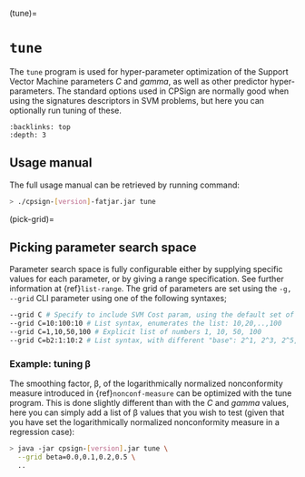 
(tune)=

# `tune`

The `tune` program is used for hyper-parameter optimization of the Support Vector Machine parameters *C* and *gamma*, as well as other predictor hyper-parameters. The standard options used in CPSign are normally good when using the signatures descriptors in SVM problems, but here you can optionally run tuning of these.

```{contents} Table of Contents
:backlinks: top
:depth: 3
```

## Usage manual

The full usage manual can be retrieved by running command:

```bash
> ./cpsign-[version]-fatjar.jar tune
```

(pick-grid)=

## Picking parameter search space

Parameter search space is fully configurable either by supplying specific values for each parameter, or by giving a range specification. See further information at {ref}`list-range`. The grid of parameters are set using the `-g, --grid` CLI parameter using one of the following syntaxes;

```bash
--grid C # Specify to include SVM Cost param, using the default set of parameter values to try
--grid C=10:100:10 # List syntax, enumerates the list: 10,20,..,100
--grid C=1,10,50,100 # Explicit list of numbers 1, 10, 50, 100
--grid C=b2:1:10:2 # List syntax, with different "base": 2^1, 2^3, 2^5, 2^7, 2^9 (note 10 is excluded)
```



### Example: tuning β

The smoothing factor, β, of the logarithmically normalized nonconformity measure introduced in {ref}`nonconf-measure` can be optimized with the tune program. This is done slightly different than with the *C* and *gamma* values, here you can simply add a list of β values that you wish to test (given that you have set the logarithmically normalized nonconformity measure in a regression case):

```bash
> java -jar cpsign-[version].jar tune \
  --grid beta=0.0,0.1,0.2,0.5 \
  ..
```
